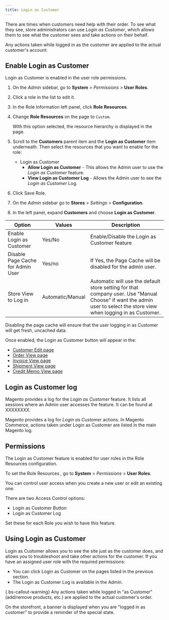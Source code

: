 ```yaml
---
title: Login as Customer
---
```


There are times when customers need help with their order. To see what they see, store administrators can use _Login as Customer_, which allows them to see what the customer sees and take actions on their behalf.

Any actions taken while logged in as the customer are applied to the actual customer's account.

## Enable Login as Customer

Login as Customer is enabled in the user role permissions.

1. On the _Admin_ sidebar, go to **System** > _Permissions_ > **User Roles**.
1. Click a role in the list to edit it.
1. In the Role Information left panel, click **Role Resources**.

1. Change **Role Resources** on the page to `Custom`.

   With this option selected, the resource hierarchy is displayed in the page. 
1. Scroll to the  **Customers**  parent item and the **Login as Customer** item underneath. Then select the resources that you want to enable for the role:
   *  Login as Customer
      *  **Allow Login as Customer** - This allows the Admin user to use the _Login as Customer_ feature.
      *  **View Login as Customer Log** - Allows the Admin user to see the _Login as Customer_ Log.
1. Click <span class="btn">Save Role</span>.
1. On the _Admin_ sidebar go to  **Stores** > _Settings_ > **Configuration**.

1. In the left panel, expand **Customers** and choose  **Login as Customer**.

| Option | Values | Description |
|-- | -- | -- |
| Enable Login as Customer | Yes/No | Enable/Disable the Login as Customer feature |
| Disable Page Cache for Admin User | Yes/no | If Yes, the Page Cache will be disabled for the admin user. |
| Store View to Log in | Automatic/Manual | Automatic will use the default store setting for that company user. Use "Manual Choose" if want the admin user to select the store view when logging in as Customer. |

Disabling the page cache will ensure that the user logging in as Customer will get fresh, uncached data.

Once enabled, the Login as Customer button will appear in the:

*  [Customer Edit page](https://docs.magento.com/m2/ce/user_guide/customers/customer-account-update.html)
*  [Order View page](https://docs.magento.com/m2/ce/user_guide/sales/order-processing.html#view-an-order)
*  [Invoice View page](https://docs.magento.com/m2/ce/user_guide/sales/invoice-create.html)
*  [Shipment View page](https://docs.magento.com/m2/ce/user_guide/sales/shipments-create.html)
*  [Credit Memo View page](https://docs.magento.com/m2/ce/user_guide/sales/credit-memo-create.html)

## Login as Customer log

Magento provides a log for the _Login as Customer_ feature. It lists all sessions where an Admin user accesses the feature. It can be found at XXXXXXXX.

<!-- Enterprise Edition -->

Magento provides a log for _Login as Customer_ actions. In Magento Commerce, actions taken under Login as Customer are listed in the main Magento log.

<!-- /Enterprise Edition -->

## Permissions

The Login as Customer feature is enabled for user roles in the Role Resources configuration.

To set the Role Resources , go to **System** > _Permissions_ > **User Roles**.

You can control user access when you create a new user or edit an existing one.

There are two Access Control options:

*  Login as Customer Button
*  Login as Customer Log

Set these for each Role you wish to have this feature.

## Using Login as Customer

Login as Customer allows you to see the site just as the customer does, and allows you to troubleshoot and take other actions for the customer. If you have an assigned user role with the required permissions:

* You can click <span class="btn">Login as Customer</span> on the pages listed in the previous section.
* The Login as Customer Log is available in the Admin.

{.bs-callout-warning}
Any actions taken while logged in "as Customer" (add/remove products, etc.) are applied to the actual customer's order.

On the storefront, a banner is displayed when you are "logged in as customer" to provide a reminder of the special state.
